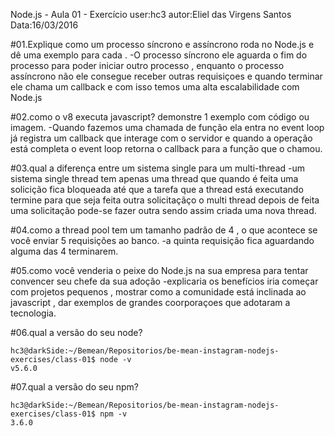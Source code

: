 Node.js - Aula 01 - Exercício
user:hc3
autor:Eliel das Virgens Santos
Data:16/03/2016


#01.Explique como um processo síncrono e assíncrono roda no Node.js e dê uma exemplo
para cada .
-O processo síncrono ele aguarda o fim do processo para poder iniciar outro processo , enquanto 
o processo assíncrono não ele consegue receber outras requisiçoes e quando terminar ele chama um callback e com isso temos uma alta escalabilidade com Node.js

#02.como o v8 executa javascript? demonstre 1 exemplo com código ou imagem.
-Quando fazemos uma chamada de função ela entra no event loop já registra um callback que interage com o servidor e quando a operação está completa o event loop retorna o callback para a
função que o chamou.

#03.qual a diferença entre um sistema single para um multi-thread
-um sistema single thread tem apenas uma thread que quando é feita uma solicição fica bloqueada 
até que a tarefa que a thread está executando termine para que seja feita outra solicitaçãço 
o multi thread depois de feita uma solicitação pode-se fazer outra sendo assim criada uma nova thread.

#04.como a thread pool tem um tamanho padrão de 4 , o que acontece se você enviar 5 requisições ao banco.
-a quinta requisição fica aguardando alguma das 4 terminarem.

#05.como você venderia o peixe do Node.js na sua empresa para tentar convencer seu chefe da sua adoção
-explicaria os benefícios iria começar com projetos pequenos , mostrar como a comunidade está inclinada ao javascript , dar exemplos de grandes coorporaçoes que adotaram a tecnologia.

#06.qual a versão do seu node?
```
hc3@darkSide:~/Bemean/Repositorios/be-mean-instagram-nodejs-exercises/class-01$ node -v
v5.6.0
```
#07.qual a versão do seu npm?
```
hc3@darkSide:~/Bemean/Repositorios/be-mean-instagram-nodejs-exercises/class-01$ npm -v
3.6.0
```
